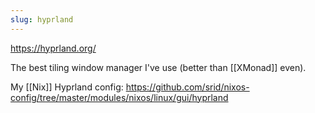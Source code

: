 ```yaml
---
slug: hyprland
---
```


https://hyprland.org/

The best tiling window manager I've use (better than [[XMonad]] even). 

My [[Nix]] Hyprland config: https://github.com/srid/nixos-config/tree/master/modules/nixos/linux/gui/hyprland